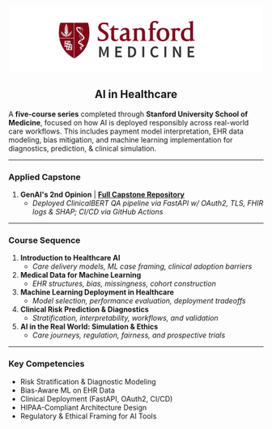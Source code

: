 <p align="center">
  <img 
    src="https://github.com/sobcza11/AI-in-Healthcare-Stanford/blob/main/_supporting/med_sch.png" 
    alt="Stanford Medical School"
    width="500"
/>
</p>
<h2 align="center">AI in Healthcare</h2>

A **five-course series** completed through **Stanford University School of Medicine**, focused on how AI is deployed responsibly across real-world care workflows. This includes payment model interpretation, EHR data modeling, bias mitigation, and machine learning implementation for diagnostics, prediction, & clinical simulation.

---

### Applied Capstone

1. **GenAI's 2nd Opinion** | [**Full Capstone Repository**](https://github.com/sobcza11/genai-2nd-opinion)  
   - <i>Deployed ClinicalBERT QA pipeline via FastAPI w/ OAuth2, TLS, FHIR logs & SHAP; CI/CD via GitHub Actions</i>

---

### Course Sequence

1. **Introduction to Healthcare AI**
   - <i>Care delivery models, ML case framing, clinical adoption barriers</i>  
2. **Medical Data for Machine Learning**
   - <i>EHR structures, bias, missingness, cohort construction</i>  
3. **Machine Learning Deployment in Healthcare**
   - <i>Model selection, performance evaluation, deployment tradeoffs</i>  
4. **Clinical Risk Prediction & Diagnostics**
   - <i>Stratification, interpretability, workflows, and validation</i>  
5. **AI in the Real World: Simulation & Ethics**
   - <i>Care journeys, regulation, fairness, and prospective trials</i>  

---

### Key Competencies

- Risk Stratification & Diagnostic Modeling  
- Bias-Aware ML on EHR Data  
- Clinical Deployment (FastAPI, OAuth2, CI/CD)  
- HIPAA-Compliant Architecture Design  
- Regulatory & Ethical Framing for AI Tools  


